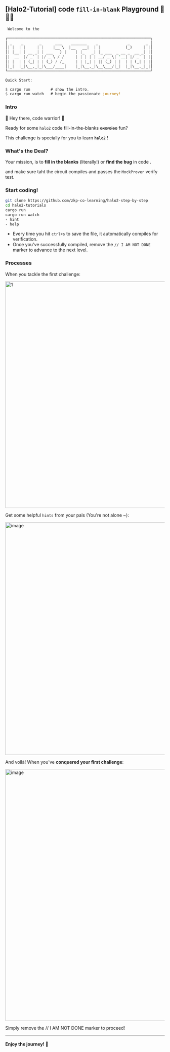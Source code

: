## [Halo2-Tutorial] code `fill-in-blank` Playground 👾🥷👾

```rust
 Welcome to the

┌───────────────────────────────────────────────────────────────┐
│ _    _       _      ___    _______    _             _       _ │
│| |  | |     | |    |__ \  |__   __|  | |           (_)     | |│
│| |__| | __ _| | ___   ) |    | |_   _| |_ ___  _ __ _  __ _| |│
│|  __  |/ _` | |/ _ \ / /     | | | | | __/ _ \| '__| |/ _` | |│
│| |  | | (_| | | (_) / /_     | | |_| | || (_) | |  | | (_| | |│
│|_|  |_|\__,_|_|\___/____|    |_|\__,_|\__\___/|_|  |_|\__,_|_|│
└───────────────────────────────────────────────────────────────┘

Quick Start:

$ cargo run         # show the intro.
$ cargo run watch   # begin the passionate journey!
```


### Intro

🎉 Hey there, code warrior! 🎉 

Ready for some `halo2` code fill-in-the-blanks <del>exercise</del> fun? 

This challenge is specially for you to learn **`halo2`** !

### What's the Deal?

Your mission, is to **fill in the blanks** (literally!) or **find the bug** in code .

and make sure taht the circuit compiles and passes the `MockProver` verify test.

### Start coding!

```bash
git clone https://github.com/zkp-co-learning/halo2-step-by-step 
cd halo2-tutorials
cargo run
cargo run watch
- hint 
- help
```

- Every time you hit `ctrl+s` to save the file, it automatically compiles for verification.
- Once you've successfully compiled, remove the  `// I AM NOT DONE` marker to advance to the next level.



### Processes

When you tackle the first challenge:

<img width="716" alt="1" src="https://github.com/zkp-co-learning/halo2-step-by-step/assets/33189338/e4e28c70-21f1-45ac-8f34-8e29d4e3fe46">

Get some helpful `hints` from your pals (You're not alone ~):

<img width="735" alt="image" src="https://github.com/zkp-co-learning/halo2-step-by-step/assets/33189338/44a9835e-8e8b-45d4-b83a-aef38b00e66b">

And voilà!  When you've **conquered your first challenge**:

<img width="795" alt="image" src="https://github.com/zkp-co-learning/halo2-step-by-step/assets/33189338/36df753b-1299-4101-8a26-75ef0be790cc">

Simply remove the // I AM NOT DONE marker to proceed!

-----

#### Enjoy the journey! 🎈
